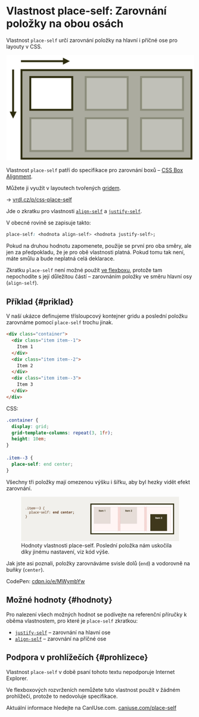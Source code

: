 # Vlastnost place-self: Zarovnání položky na obou osách

Vlastnost `place-self` určí zarovnání položky na hlavní i příčné ose pro layouty v CSS.

<span class="book-index" data-book-index="place-self"></span>

<div class="connected" markdown="1">

![CSS vlastnost place-self](../dist/images/medium/vdlayout/css-place-self-schema.jpg)

<div class="web-only" markdown="1">

Vlastnost `place-self` patří do specifikace pro zarovnání boxů – [CSS Box Alignment](css-box-alignment.md).

Můžete ji využít v layoutech tvořených [gridem](css-grid.md).

</div>

<div class="ebook-only" markdown="1">

→ [vrdl.cz/p/css-place-self](https://www.vzhurudolu.cz/prirucka/css-place-self)

</div>

</div>

Jde o zkratku pro vlastnosti [`align-self`](css-align-self.md) a [`justify-self`](css-justify-self.md).

V obecné rovině se zapisuje takto:

```css
place-self: <hodnota align-self> <hodnota justify-self>;
```

Pokud na druhou hodnotu zapomenete, použije se první pro oba směry, ale jen za předpokladu, že je pro obě vlastnosti platná. Pokud tomu tak není, máte smůlu a bude neplatná celá deklarace.

Zkratku `place-self` není možné použít [ve flexboxu](css-flexbox.md), protože tam nepochodíte s její důležitou částí – zarovnáním položky ve směru hlavní osy (`align-self`).

<!-- AdSnippet -->

## Příklad {#priklad}

V naší ukázce definujeme třísloupcový kontejner gridu a poslední položku zarovnáme pomocí `place-self` trochu jinak.

```html
<div class="container">
  <div class="item item--1">
    Item 1
  </div>
  <div class="item item--2">
    Item 2
  </div>
  <div class="item item--3">
    Item 3
  </div>  
</div>
```

CSS:

```css
.container {
  display: grid;
  grid-template-columns: repeat(3, 1fr);
  height: 10em;  
}

.item--3 {
  place-self: end center;
}
```

Všechny tři položky mají omezenou výšku i šířku, aby byl hezky vidět efekt zarovnání.

<figure>
<img src="../dist/images/original/vdlayout/css-place-self-item3.jpg" width="1920" height="540" alt="place-self v gridu - v Chrome při zapnutém grid overlay">
<figcaption markdown="1">
Hodnoty vlastnosti place-self. Poslední položka nám uskočila díky jinému nastavení, viz kód výše.
</figcaption>
</figure>

Jak jste asi poznali, položky zarovnáváme svisle dolů (`end`) a vodorovně na buňky (`center`).

CodePen: [cdpn.io/e/MWymbYw](https://codepen.io/machal/pen/MWymbYw?editors=1100)

## Možné hodnoty {#hodnoty}

Pro nalezení všech možných hodnot se podívejte na referenční příručky k oběma vlastnostem, pro které je `place-self` zkratkou:

- [`justify-self`](css-justify-self.md) – zarovnání na hlavní ose
- [`align-self`](css-align-self.md) – zarovnání na příčné ose

## Podpora v prohlížečích {#prohlizece}

Vlastnost `place-self` v době psaní tohoto textu nepodporuje Internet Explorer.

Ve flexboxových rozvrženích nemůžete tuto vlastnost použít v žádném prohlížeči, protože to nedovoluje specifikace.

Aktuální informace hledejte na CanIUse.com. [caniuse.com/place-self](https://caniuse.com/#search=place-self)

<!-- AdSnippet -->
